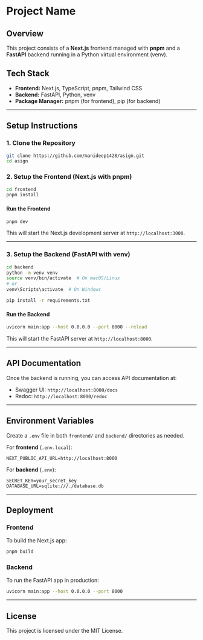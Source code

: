 # Project Name

## Overview
This project consists of a **Next.js** frontend managed with **pnpm** and a **FastAPI** backend running in a Python virtual environment (venv).

## Tech Stack
- **Frontend:** Next.js, TypeScript, pnpm, Tailwind CSS
- **Backend:** FastAPI, Python, venv
- **Package Manager:** pnpm (for frontend), pip (for backend)

---

## Setup Instructions

### 1. Clone the Repository
```sh
git clone https://github.com/manideep1428/asign.git
cd asign
```

### 2. Setup the Frontend (Next.js with pnpm)
```sh
cd frontend
pnpm install
```

#### Run the Frontend
```sh
pnpm dev
```
This will start the Next.js development server at `http://localhost:3000`.

---

### 3. Setup the Backend (FastAPI with venv)
```sh
cd backend
python -m venv venv
source venv/bin/activate  # On macOS/Linux
# or
venv\Scripts\activate  # On Windows

pip install -r requirements.txt
```

#### Run the Backend
```sh
uvicorn main:app --host 0.0.0.0 --port 8000 --reload
```
This will start the FastAPI server at `http://localhost:8000`.

---

## API Documentation
Once the backend is running, you can access API documentation at:
- Swagger UI: `http://localhost:8000/docs`
- Redoc: `http://localhost:8000/redoc`

---

## Environment Variables
Create a `.env` file in both `frontend/` and `backend/` directories as needed.

For **frontend** (`.env.local`):
```env
NEXT_PUBLIC_API_URL=http://localhost:8000
```

For **backend** (`.env`):
```env
SECRET_KEY=your_secret_key
DATABASE_URL=sqlite:///./database.db
```

---

## Deployment
### Frontend
To build the Next.js app:
```sh
pnpm build
```

### Backend
To run the FastAPI app in production:
```sh
uvicorn main:app --host 0.0.0.0 --port 8000
```

---

## License
This project is licensed under the MIT License.

